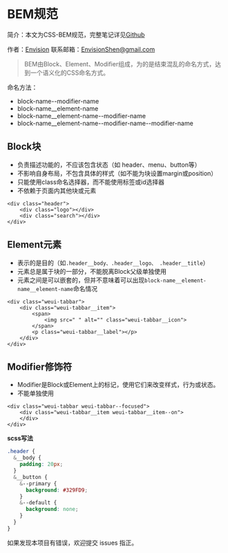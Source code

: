 # BEM规范

简介：本文为CSS-BEM规范，完整笔记详见[Github](https://github.com/MrEnvision/Front-end_learning_notes)

作者：[Envision](https://github.com/MrEnvision) 联系邮箱：[EnvisionShen@gmail.com](mailto:EnvisionShen@gmail.com)

> BEM由Block、Element、Modifier组成，为的是结束混乱的命名方式，达到一个语义化的CSS命名方式。

命名方法：

* block-name--modifier-name
* block-name\_\_element-name
* block-name\_\_element-name--modifier-name
* block-name\_\_element-name--modifier-name--modifier-name

## Block块

* 负责描述功能的，不应该包含状态（如 header、menu、button等）
* 不影响自身布局，不包含具体的样式（如不能为块设置margin或position）
* 只能使用class命名选择器，而不能使用标签或id选择器
* 不依赖于页面内其他块或元素

```markup
<div class="header">
    <div class="logo"></div>
    <div class="search"></div>
</div>
```

## Element元素

* 表示的是目的（如`.header__body、.header__logo、 .header__title`）
* 元素总是属于块的一部分，不能脱离Block父级单独使用
* 元素之间是可以嵌套的，但并不意味着可以出现`block-name__element-name__element-name`命名情况

```markup
<div class="weui-tabbar">
    <div class="weui-tabbar__item">
        <span>
            <img src=" " alt="" class="weui-tabbar__icon">
        </span>
        <p class="weui-tabbar__label"></p>
    </div>
</div>
```

## Modifier修饰符

* Modifier是Block或Element上的标记，使用它们来改变样式，行为或状态。
* 不能单独使用

```markup
<div class="weui-tabbar weui-tabbar--focused">
    <div class="weui-tabbar__item weui-tabbar__item--on">
    </div>
</div>
```

**scss写法**

```css
.header {
  &__body {
    padding: 20px;
  }
  &__button {
    &--primary {
      background: #329FD9;
    }
    &--default {
      background: none;
    }
  }
}
```

如果发现本项目有错误，欢迎提交 issues 指正。

